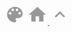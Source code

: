 <!--/* Nav bar */-->
<div class="nav transparent">
    <a id="theme"
       class="icon-link"
       title="Toggle theme. This is a beta feature and uses LocalStorage API to save your settings. If you hate it please disable JavaScript."
       aria-label="Toggle theme">
        <!--/* icon-pallete */-->
        <svg xmlns="http://www.w3.org/2000/svg"
             class="icon"
             width="48"
             height="48"
             viewBox="0 0 24 24"
             fill-opacity="0.4">
            <path d="M12 3c-4.97 0-9 4.03-9 9s4.03 9 9 9c.83 0 1.5-.67 1.5-1.5 0-.39-.15-.74-.39-1.01-.23-.26-.38-.61-.38-.99 0-.83.67-1.5 1.5-1.5H16c2.76 0 5-2.24 5-5 0-4.42-4.03-8-9-8zm-5.5 9c-.83 0-1.5-.67-1.5-1.5S5.67 9 6.5 9 8 9.67 8 10.5 7.33 12 6.5 12zm3-4C8.67 8 8 7.33 8 6.5S8.67 5 9.5 5s1.5.67 1.5 1.5S10.33 8 9.5 8zm5 0c-.83 0-1.5-.67-1.5-1.5S13.67 5 14.5 5s1.5.67 1.5 1.5S15.33 8 14.5 8zm3 4c-.83 0-1.5-.67-1.5-1.5S16.67 9 17.5 9s1.5.67 1.5 1.5-.67 1.5-1.5 1.5z"/>
            <path d="M0 0h24v24H0z" fill="none"/>
        </svg>
    </a>
    <a href="/" class="icon-link" aria-label="Home">
        <!--/* icon-home */-->
        <svg xmlns="http://www.w3.org/2000/svg"
             class="icon"
             width="48"
             height="48"
             viewBox="0 0 48 48"
             fill-opacity="0.4">
            <path d="M20 40V28h8v12h10V24h6L24 6 4 24h6v16z" />
        </svg>
    </a>
    <a href="#" class="icon-link" aria-label="Top">
        <!--/* icon-uparrow */-->
        <svg xmlns="http://www.w3.org/2000/svg"
             class="icon"
             width="48"
             height="48"
             viewBox="0 0 48 48"
             fill-opacity="0.4">
            <path d="M14.83 30.83L24 21.66l9.17 9.17L36 28 24 16 12 28z" />
        </svg>
    </a>
</div>

<script src="/highlight.pack.js"></script>
<script>hljs.initHighlightingOnLoad();</script>
